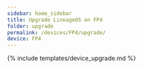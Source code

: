 ```yaml
---
sidebar: home_sidebar
title: Upgrade LineageOS on FP4
folder: upgrade
permalink: /devices/FP4/upgrade/
device: FP4
---
```

{% include templates/device_upgrade.md %}
